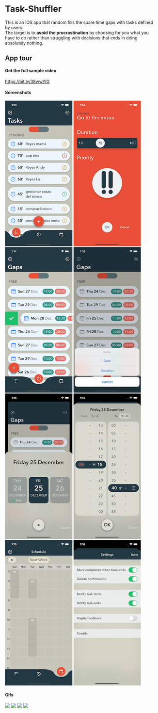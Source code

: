 # Task-Shuffler
This is an iOS app that random fills the spare time gaps with tasks defined by users.  
The target is to __avoid the procrastination__ by choosing for you what you have to do rather than struggling with decisions that ends in doing absolutely nothing.

## App tour

#### Get the full sample video
https://bit.ly/38wwlYG

#### Screenshots

![](screenshot1.png)
![](screenshot2.png)
![](screenshot3.png)
![](screenshot4.png)
![](screenshot5.png)
![](screenshot6.png)
![](screenshot7.png)
![](screenshot8.png)

#### Gifs

![](appSample1.gif) ![](appSample2.gif) ![](appSample3.gif) ![](appSample4.gif)
